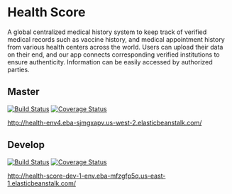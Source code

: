# Health Score
A global centralized medical history system to keep track of verified medical records such as vaccine history, and medical appointment history from various health centers across the world. Users can upload their data on their end, and our app connects corresponding verified institutions to ensure authenticity. Information can be easily accessed by authorized parties.

## Master
[![Build Status](https://app.travis-ci.com/gcivil-nyu-org/INT2-Monday-Spring2024-Team-1.svg?branch=master)](https://app.travis-ci.com/gcivil-nyu-org/INT2-Monday-Spring2024-Team-1)
[![Coverage Status](https://coveralls.io/repos/github/gcivil-nyu-org/INT2-Monday-Spring2024-Team-1/badge.svg?branch=master)](https://coveralls.io/github/gcivil-nyu-org/INT2-Monday-Spring2024-Team-1?branch=master)

http://health-env4.eba-sjmgxapv.us-west-2.elasticbeanstalk.com/

## Develop
[![Build Status](https://app.travis-ci.com/gcivil-nyu-org/INT2-Monday-Spring2024-Team-1.svg?branch=develop)](https://app.travis-ci.com/gcivil-nyu-org/INT2-Monday-Spring2024-Team-1)
[![Coverage Status](https://coveralls.io/repos/github/gcivil-nyu-org/INT2-Monday-Spring2024-Team-1/badge.svg?branch=develop)](https://coveralls.io/github/gcivil-nyu-org/INT2-Monday-Spring2024-Team-1?branch=develop)

http://health-score-dev-1-env.eba-mfzgfp5q.us-east-1.elasticbeanstalk.com/
